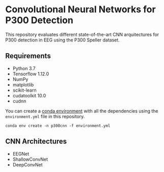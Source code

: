 # Convolutional Neural Networks for P300 Detection
This repository evaluates different state-of-the-art CNN arquitectures for P300 detection in EEG using the P300 Speller dataset. 

## Requirements
* Python 3.7
* Tensorflow 1.12.0
* NumPy
* matplotlib
* scikit-learn
* cudatoolkit 10.0
* cudnn

You can create a [conda environment](https://www.anaconda.com/distribution/) with all the dependencies using the `environment.yml` file in this repository.

```
conda env create -n p300cnn -f environment.yml
```

## CNN Architectures
* EEGNet
* ShallowConvNet
* DeepConvNet